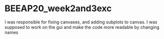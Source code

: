 # BEEAP20_week2and3exc
I was responsible for fixing canvases, and adding subplots to canvas.
I was supposed to work on the gui and make the code more readable by changing names
